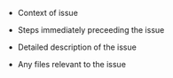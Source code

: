 - Context of issue

- Steps immediately preceeding the issue

- Detailed description of the issue

- Any files relevant to the issue

